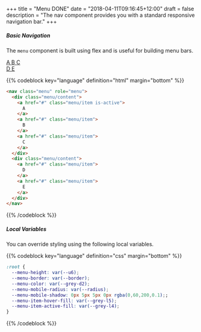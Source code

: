+++
title = "Menu DONE"
date = "2018-04-11T09:16:45+12:00"
draft = false
description = "The nav component provides you with a standard responsive navigation bar."
+++

##### Basic Navigation

The `menu` component is built using flex and is useful for building menu bars.

<div class="fill:blue padding:2 margin-bottom:2">
  <nav class="menu" role="menu">
    <div class="menu/content">
      <a href="#" class="menu/item is-active">
        A
      </a>
      <a href="#" class="menu/item">
        B
      </a>
      <a href="#" class="menu/item">
        C
      </a>
    </div>
    <div class="menu/content">
      <a href="#" class="menu/item">
        D
      </a>
      <a href="#" class="menu/item">
        E
      </a>
    </div>
  </nav>
</div>

{{% codeblock key="language" definition="html" margin="bottom" %}}
```html
<nav class="menu" role="menu">
  <div class="menu/content">
    <a href="#" class="menu/item is-active">
      A
    </a>
    <a href="#" class="menu/item">
      B
    </a>
    <a href="#" class="menu/item">
      C
    </a>
  </div>
  <div class="menu/content">
    <a href="#" class="menu/item">
      D
    </a>
    <a href="#" class="menu/item">
      E
    </a>
  </div>
</nav>
```
{{% /codeblock %}}

##### Local Variables

You can override styling using the following local variables.

{{% codeblock key="language" definition="css" margin="bottom" %}}
```css
:root {
  --menu-height: var(--u6);
  --menu-border: var(--border);
  --menu-color: var(--grey-d2);
  --menu-mobile-radius: var(--radius);
  --menu-mobile-shadow: 0px 5px 5px 0px rgba(0,60,200,0.1);;
  --menu-item-hover-fill: var(--grey-l5);
  --menu-item-active-fill: var(--grey-l4);
}
```
{{% /codeblock %}}
